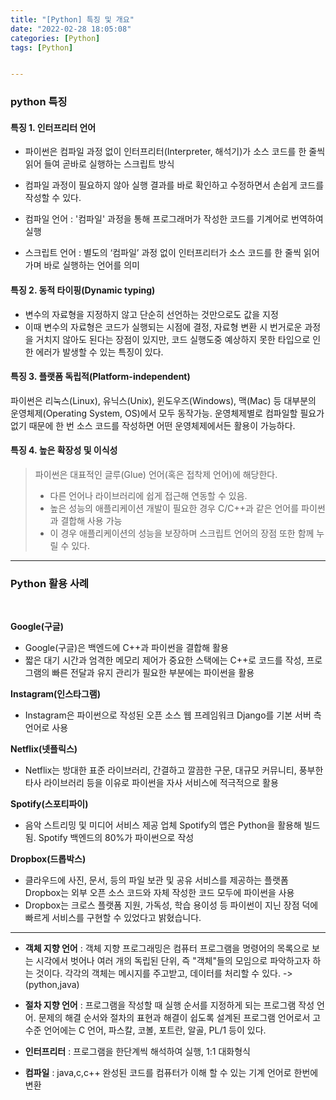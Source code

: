 ```yaml
---
title: "[Python] 특징 및 개요"
date: "2022-02-28 18:05:08"
categories: [Python]
tags: [Python]


---
```


### python 특징

#### 특징 1. 인터프리터 언어
- 파이썬은 컴파일 과정 없이 인터프리터(Interpreter, 해석기)가 소스 코드를 한 줄씩 읽어 들여 곧바로 실행하는 스크립트 방식
- 컴파일 과정이 필요하지 않아 실행 결과를 바로 확인하고 수정하면서 손쉽게 코드를 작성할 수 있다.

- 컴파일 언어 : '컴파일' 과정을 통해 프로그래머가 작성한 코드를 기계어로 번역하여 실행

- 스크립트 언어 : 별도의 ‘컴파일’ 과정 없이 인터프리터가 소스 코드를 한 줄씩 읽어가며 바로 실행하는 언어를 의미

#### 특징 2. 동적 타이핑(Dynamic typing)
- 변수의 자료형을 지정하지 않고 단순히 선언하는 것만으로도 값을 지정
- 이때 변수의 자료형은 코드가 실행되는 시점에 결정, 자료형 변환 시 번거로운 과정을 거치지 않아도 된다는 장점이 있지만, 코드 실행도중 예상하지 못한 타입으로 인한 에러가 발생할 수 있는 특징이 있다.


#### 특징 3. 플랫폼 독립적(Platform-independent)
파이썬은 리눅스(Linux), 유닉스(Unix), 윈도우즈(Windows), 맥(Mac) 등 대부분의 운영체제(Operating System, OS)에서 모두 동작가능.
운영체제별로 컴파일할 필요가 없기 때문에 한 번 소스 코드를 작성하면 어떤 운영체제에서든 활용이 가능하다.


#### 특징 4. 높은 확장성 및 이식성
> 파이썬은 대표적인 글루(Glue) 언어(혹은 접착제 언어)에 해당한다.
> - 다른 언어나 라이브러리에 쉽게 접근해 연동할 수 있음.
> - 높은 성능의 애플리케이션 개발이 필요한 경우 C/C++과 같은 언어를 파이썬과 결합해 사용 가능
> - 이 경우 애플리케이션의 성능을 보장하며 스크립트 언어의 장점 또한 함께 누릴 수 있다.


---------

### Python 활용 사례

<br>

**Google(구글)**
- Google(구글)은 백엔드에 C++과 파이썬을 결합해 활용
- 짧은 대기 시간과 엄격한 메모리 제어가 중요한 스택에는 C++로 코드를 작성, 프로그램의 빠른 전달과 유지 관리가 필요한 부분에는 파이썬을 활용


**Instagram(인스타그램)**
- Instagram은 파이썬으로 작성된 오픈 소스 웹 프레임워크 Django를 기본 서버 측 언어로 사용

**Netflix(넷플릭스)**
- Netflix는 방대한 표준 라이브러리, 간결하고 깔끔한 구문, 대규모 커뮤니티, 풍부한 타사 라이브러리 등을 이유로 파이썬을 자사 서비스에 적극적으로 활용

**Spotify(스포티파이)**
- 음악 스트리밍 및 미디어 서비스 제공 업체 Spotify의 앱은 Python을 활용해 빌드됨. Spotify 백엔드의 80%가 파이썬으로 작성

**Dropbox(드롭박스)**
- 클라우드에 사진, 문서, 등의 파일 보관 및 공유 서비스를 제공하는 플랫폼 Dropbox는 외부 오픈 소스 코드와 자체 작성한 코드 모두에 파이썬을 사용
- Dropbox는 크로스 플랫폼 지원, 가독성, 학습 용이성 등 파이썬이 지닌 장점 덕에 빠르게 서비스를 구현할 수 있었다고 밝혔습니다.

----

- **객체 지향 언어** : 객체 지향 프로그래밍은 컴퓨터 프로그램을 명령어의 목록으로 보는 시각에서 벗어나 여러 개의 독립된 단위, 즉 "객체"들의 모임으로 파악하고자 하는 것이다. 각각의 객체는 메시지를 주고받고, 데이터를 처리할 수 있다.
-> (python,java)
​

- **절차 지향 언어** : 프로그램을 작성할 때 실행 순서를 지정하게 되는 프로그램 작성 언어. 문제의 해결 순서와 절차의 표현과 해결이 쉽도록 설계된 프로그램 언어로서 고수준 언어에는 C 언어, 파스칼, 코볼, 포트란, 알골, PL/1 등이 있다.
- **인터프리터** : 프로그램을 한단계씩 해석하여 실행, 1:1 대화형식


- **컴파일** : java,c,c++ 완성된 코드를 컴퓨터가 이해 할 수 있는 기계 언어로 한번에 변환
